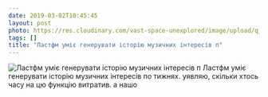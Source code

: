 ```yaml
---
date: 2019-03-02T10:45:45
layout: post
photo: https://res.cloudinary.com/vast-space-unexplored/image/upload/q_auto,dpr_auto,w_auto/photos/photo_557_02-03-2019_10-45-45.jpg
tags: []
title: "Ластфм уміє генерувати історію музичних інтересів п"
---
```

![Ластфм уміє генерувати історію музичних інтересів п](https://res.cloudinary.com/vast-space-unexplored/image/upload/q_auto,dpr_auto,w_auto/photos/photo_557_02-03-2019_10-45-45.jpg)
Ластфм уміє генерувати історію музичних інтересів по тижнях. уявляю, скільки хтось часу на цю функцію витратив. а нашо